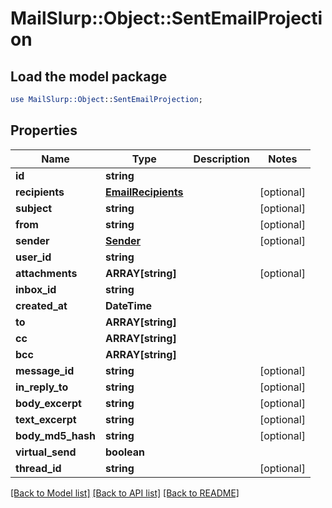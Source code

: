 # MailSlurp::Object::SentEmailProjection

## Load the model package
```perl
use MailSlurp::Object::SentEmailProjection;
```

## Properties
Name | Type | Description | Notes
------------ | ------------- | ------------- | -------------
**id** | **string** |  | 
**recipients** | [**EmailRecipients**](EmailRecipients) |  | [optional] 
**subject** | **string** |  | [optional] 
**from** | **string** |  | [optional] 
**sender** | [**Sender**](Sender) |  | [optional] 
**user_id** | **string** |  | 
**attachments** | **ARRAY[string]** |  | [optional] 
**inbox_id** | **string** |  | 
**created_at** | **DateTime** |  | 
**to** | **ARRAY[string]** |  | 
**cc** | **ARRAY[string]** |  | 
**bcc** | **ARRAY[string]** |  | 
**message_id** | **string** |  | [optional] 
**in_reply_to** | **string** |  | [optional] 
**body_excerpt** | **string** |  | [optional] 
**text_excerpt** | **string** |  | [optional] 
**body_md5_hash** | **string** |  | [optional] 
**virtual_send** | **boolean** |  | 
**thread_id** | **string** |  | [optional] 

[[Back to Model list]](../README#documentation-for-models) [[Back to API list]](../README#documentation-for-api-endpoints) [[Back to README]](../README)


